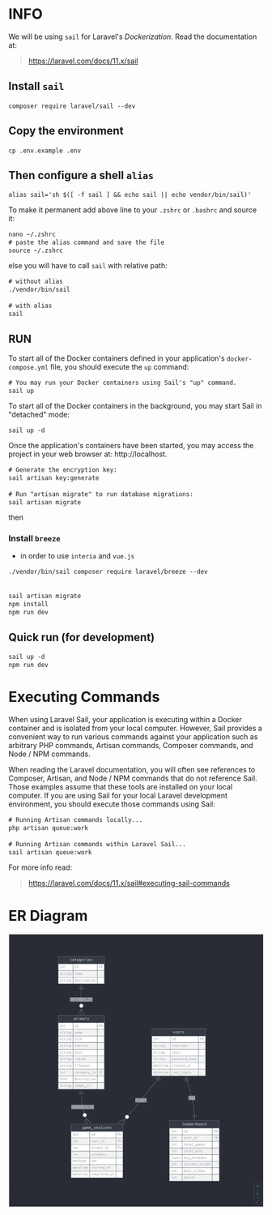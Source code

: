 # INFO
We will be using `sail` for Laravel's _Dockerization_.  Read the documentation at:
> https://laravel.com/docs/11.x/sail

## Install `sail`
```shell
composer require laravel/sail --dev
```

## Copy the environment
```shell
cp .env.example .env
```

## Then configure a shell `alias`
```shell
alias sail='sh $([ -f sail ] && echo sail || echo vendor/bin/sail)'
```
To make it permanent add above line to your `.zshrc` or `.bashrc` and source it:
```shell
nano ~/.zshrc
# paste the alias command and save the file
source ~/.zshrc
```


else you will have to call `sail` with relative path:
```shell
# without alias
./vendor/bin/sail

# with alias
sail
```

## RUN
To start all of the Docker containers defined in your application's `docker-compose.yml` file, you should execute the `up` command:
```shell
# You may run your Docker containers using Sail's "up" command.  
sail up
```
To start all of the Docker containers in the background, you may start Sail in "detached" mode:
```shell
sail up -d
```
Once the application's containers have been started, you may access the project in your web browser at: http://localhost.

```shell
# Generate the encryption key:
sail artisan key:generate

# Run "artisan migrate" to run database migrations:  
sail artisan migrate
```

then

### Install `breeze` 
- in order to use `interia` and `vue.js`
```shell
./vendor/bin/sail composer require laravel/breeze --dev


sail artisan migrate
npm install
npm run dev
```
## Quick run (for development)
```shell
sail up -d
npm run dev
```

# Executing Commands

When using Laravel Sail, your application is executing within a Docker container and is isolated from your local computer. However, Sail provides a convenient way to run various commands against your application such as arbitrary PHP commands, Artisan commands, Composer commands, and Node / NPM commands.

When reading the Laravel documentation, you will often see references to Composer, Artisan, and Node / NPM commands that do not reference Sail. Those examples assume that these tools are installed on your local computer. If you are using Sail for your local Laravel development environment, you should execute those commands using Sail:

```shell
# Running Artisan commands locally...
php artisan queue:work

# Running Artisan commands within Laravel Sail...
sail artisan queue:work
```
For more info read:
> https://laravel.com/docs/11.x/sail#executing-sail-commands

# ER Diagram

![Er Diagram](./database/er_diagram.webp)
